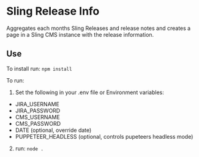 # Sling Release Info

Aggregates each months Sling Releases and release notes and creates a page in a Sling CMS instance with the release information.

## Use

To install run: `npm install`

To run:

 1. Set the following in your .env file or Environment variables: 
  - JIRA_USERNAME
  - JIRA_PASSWORD
  - CMS_USERNAME
  - CMS_PASSWORD
  - DATE (optional, override date)
  - PUPPETEER_HEADLESS (optional, controls pupeteers headless mode)
 2. run: `node .`
